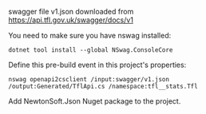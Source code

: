﻿swagger file v1.json downloaded from https://api.tfl.gov.uk/swagger/docs/v1

You need to make sure you have nswag installed:
```
dotnet tool install --global NSwag.ConsoleCore
```

Define this pre-build event in this project's properties:
```
nswag openapi2csclient /input:swagger/v1.json /output:Generated/TflApi.cs /namespace:tfl__stats.Tfl
```
Add NewtonSoft.Json Nuget package to the project.
